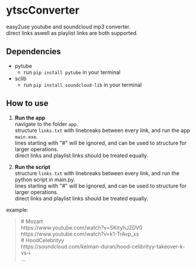 # ytscConverter

easy2use youtube and soundcloud mp3 converter.\
direct links aswell as playlist links are both supported.

## Dependencies
- pytube
  - run `pip install pytube` in your terminal
- sclib
  - run `pip install soundcloud-lib` in your terminal

## How to use
1. **Run the app**\
navigate to the folder `app`.\
structure `links.txt` with linebreaks between every link, and run the app `main.exe`.\
lines starting with "#" will be ignored, and can be used to structure for larger operations.\
direct links and playlist links should be treated equally.


2. **Run the script**\
structure `links.txt` with linebreaks between every link, and run the python script in main.py.\
lines starting with "#" will be ignored, and can be used to structure for larger operations.\
direct links and playlist links should be treated equally.

example:
>\# Mozart \
>ht<span>tps://ww</span>w.youtube.com/watch?v=SKityhJZDV0 \
>ht<span>tps://ww</span>w.youtube.com/watch?v=k1-TrAvp_xs \
>\# HoodCelebrityy \
>ht<span>tps://</span>soundcloud.com/kelman-duran/hood-celibrityy-takeover-k-vs-i \
>...
